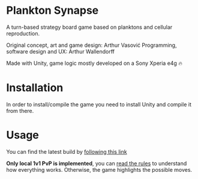 # Plankton Synapse

A turn-based strategy board game based on planktons and cellular reproduction.

Original concept, art and game design: Arthur Vasović
Programming, software design and UX: Arthur Wallendorff

Made with Unity, game logic mostly developed on a Sony Xperia e4g 🔥

# Installation

In order to install/compile the game you need to install Unity and compile it from there.

# Usage

You can find the latest build by [following this link](https://zyriabdsgn.github.io/Plankton-Synapse/)

**Only local 1v1 PvP is implemented**, you can [read the rules]() to understand how everything works.
Otherwise, the game highlights the possible moves.